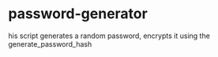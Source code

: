 # password-generator
his script generates a random password, encrypts it using the generate_password_hash
